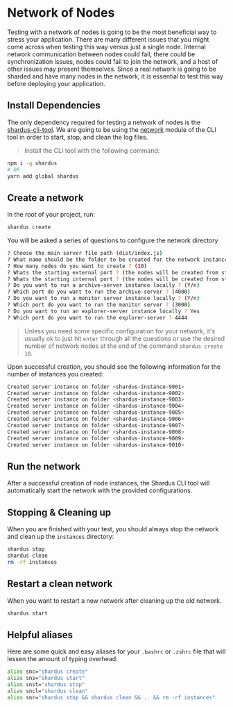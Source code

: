 # Network of Nodes

Testing with a network of nodes is going to be the most beneficial way to stress your application. There are many different issues that you might come across when testing this way versus just a single node. Internal network communication between nodes could fail, there could be synchronization issues, nodes could fail to join the network, and a host of other issues may present themselves. Since a real network is going to be sharded and have many nodes in the network, it is essential to test this way before deploying your application.

## Install Dependencies

The only dependency required for testing a network of nodes is the [shardus-cli-tool](../../tools/shardus-cli-tool/README). We are going to be using the [network](../../tools/shardus-cli-tool/network) module of the CLI tool in order to start, stop, and clean the log files.

> Install the CLI tool with the following command:

```bash
npm i -g shardus
# OR
yarn add global shardus
```

## Create a network

In the root of your project, run:

```bash
shardus create
```

You will be asked a series of questions to configure the network directory

```bash
? Choose the main server file path (dist/index.js)
? What name should be the folder to be created for the network instances ? (instances)
? How many nodes do you want to create ? (10)
? Whats the starting external port ? (the nodes will be created from starting external port to starting external port + number of nodes (9001)
? Whats the starting internal port ? (the nodes will be created from starting internal port to starting internal port + number of nodes (10001)
? Do you want to run a archive-server instance locally ? (Y/n)
? Which port do you want to run the archive-server ? (4000)
? Do you want to run a monitor server instance locally ? (Y/n)
? Which port do you want to run the monitor server ? (3000)
? Do you want to run an explorer-server instance locally ? Yes
? Which port do you want to run the explorer-server ? 4444
```

> Unless you need some specific configuration for your network, it's usually ok to just hit `enter` through all the questions or use the desired number of network nodes at the end of the command `shardus create 10`.

Upon successful creation, you should see the following information for the number of instances you created:

```bash
Created server instance on folder <shardus-instance-9001>
Created server instance on folder <shardus-instance-9002>
Created server instance on folder <shardus-instance-9003>
Created server instance on folder <shardus-instance-9004>
Created server instance on folder <shardus-instance-9005>
Created server instance on folder <shardus-instance-9006>
Created server instance on folder <shardus-instance-9007>
Created server instance on folder <shardus-instance-9008>
Created server instance on folder <shardus-instance-9009>
Created server instance on folder <shardus-instance-9010>
```

## Run the network

After a successful creation of node instances, the Shardus CLI tool will automatically start the network with the provided configurations.

## Stopping & Cleaning up

When you are finished with your test, you should always stop the network and clean up the `instances` directory:

```bash
shardus stop
shardus clean
rm -rf instances
```

## Restart a clean network

When you want to restart a new network after cleaning up the old network.

```bash
shardus start
```

## Helpful aliases

Here are some quick and easy aliases for your `.bashrc` or `.zshrc` file that will lessen the amount of typing overhead:

```bash
alias snc="shardus create"
alias sns="shardus start"
alias snst="shardus stop"
alias sncl="shardus clean"
alias snr="shardus stop && shardus clean && .. && rm -rf instances"
```
